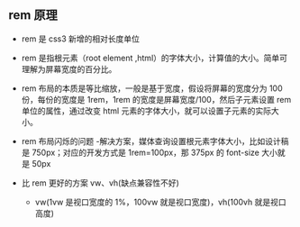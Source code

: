 ## rem 原理

- rem 是 css3 新增的相对长度单位

- rem 是指根元素（root element ,html）的字体大小，计算值的大小。简单可理解为屏幕宽度的百分比。

- rem 布局的本质是等比缩放，一般是基于宽度，假设将屏幕的宽度分为 100 份，每份的宽度是 1rem，1rem 的宽度是屏幕宽度/100，然后子元素设置 rem 单位的属性，通过改变 html 元素的字体大小，就可以设置子元素的实际大小。

* rem 布局闪烁的问题 -解决方案，媒体查询设置根元素字体大小，比如设计稿是 750px；对应的开发方式是 1rem=100px，那 375px 的 font-size 大小就是 50px

* 比 rem 更好的方案 vw、vh(缺点兼容性不好)
  - vw(1vw 是视口宽度的 1%，100vw 就是视口宽度)，vh(100vh 就是视口高度)
